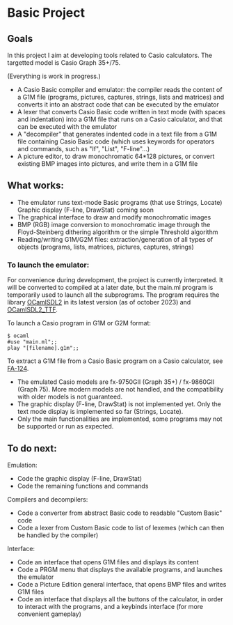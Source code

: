 # Basic Project

## Goals

In this project I aim at developing tools related to Casio calculators. The targetted model is Casio Graph 35+/75.

(Everything is work in progress.)

- A Casio Basic compiler and emulator: the compiler reads the content of a G1M file (programs, pictures, captures, strings, lists and matrices) and converts it into an abstract code that can be executed by the emulator
- A lexer that converts Casio Basic code written in text mode (with spaces and indentation) into a G1M file that runs on a Casio calculator, and that can be executed with the emulator
- A "decompiler" that generates indented code in a text file from a G1M file containing Casio Basic code (which uses keywords for operators and commands, such as "If", "List", "F-line"...)
- A picture editor, to draw monochromatic 64*128 pictures, or convert existing BMP images into pictures, and write them in a G1M file

## What works:
- The emulator runs text-mode Basic programs (that use Strings, Locate)
  Graphic display (F-line, DrawStat) coming soon
- The graphical interface to draw and modify monochromatic images
- BMP (RGB) image conversion to monochromatic image through the Floyd-Steinberg dithering algorithm or the simple Threshold algorithm
- Reading/writing G1M/G2M files: extraction/generation of all types of objects (programs, lists, matrices, pictures, captures, strings)

### To launch the emulator:

For convenience during development, the project is currently interpreted. It will be converted to compiled at a later date, but the main.ml program is temporarily used to launch all the subprograms.
The program requires the library [OCamlSDL2](https://github.com/fccm/OCamlSDL2) in its latest version (as of october 2023) and [OCamlSDL2_TTF](https://github.com/fccm/OCamlSDL2_TTF).

To launch a Casio program in G1M or G2M format:
```
$ ocaml
#use "main.ml";;
play "[filename].g1m";;
```

To extract a G1M file from a Casio Basic program on a Casio calculator, see [FA-124](https://www.planet-casio.com/Fr/logiciels/voir_un_logiciel_casio.php?showid=16).

- The emulated Casio models are fx-9750GII (Graph 35+) / fx-9860GII (Graph 75). More modern models are not handled, and the compatibility with older models is not guaranteed.
- The graphic display (F-line, DrawStat) is not implemented yet. Only the text mode display is implemented so far (Strings, Locate).
- Only the main functionalities are implemented, some programs may not be supported or run as expected.


## To do next:
Emulation:
- Code the graphic display (F-line, DrawStat)
- Code the remaining functions and commands

Compilers and decompilers:
- Code a converter from abstract Basic code to readable "Custom Basic" code
- Code a lexer from Custom Basic code to list of lexemes (which can then be handled by the compiler)

Interface:
- Code an interface that opens G1M files and displays its content
- Code a PRGM menu that displays the available programs, and launches the emulator
- Code a Picture Edition general interface, that opens BMP files and writes G1M files
- Code an interface that displays all the buttons of the calculator, in order to interact with the programs, and a keybinds interface (for more convenient gameplay)
